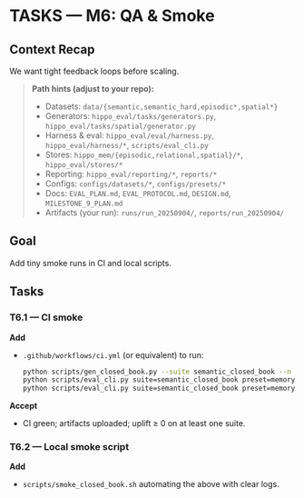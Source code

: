 # TASKS — M6: QA & Smoke

## Context Recap
We want tight feedback loops before scaling.


> **Path hints (adjust to your repo):**
> - Datasets: `data/{semantic,semantic_hard,episodic*,spatial*}`
> - Generators: `hippo_eval/tasks/generators.py`, `hippo_eval/tasks/spatial/generator.py`
> - Harness & eval: `hippo_eval/eval/harness.py`, `hippo_eval/harness/*`, `scripts/eval_cli.py`
> - Stores: `hippo_mem/{episodic,relational,spatial}/*`, `hippo_eval/stores/*`
> - Reporting: `hippo_eval/reporting/*`, `reports/*`
> - Configs: `configs/datasets/*`, `configs/presets/*`
> - Docs: `EVAL_PLAN.md`, `EVAL_PROTOCOL.md`, `DESIGN.md`, `MILESTONE_9_PLAN.md`
> - Artifacts (your run): `runs/run_20250904/`, `reports/run_20250904/`


## Goal
Add tiny smoke runs in CI and local scripts.

## Tasks

### T6.1 — CI smoke
**Add**
- `.github/workflows/ci.yml` (or equivalent) to run:
  ```bash
  python scripts/gen_closed_book.py --suite semantic_closed_book --n 10 --seed 1337
  python scripts/eval_cli.py suite=semantic_closed_book preset=memory/sgc_rss n=10 seed=1337 run_id=ci mode=teach persist=true
  python scripts/eval_cli.py suite=semantic_closed_book preset=memory/sgc_rss n=10 seed=1337 run_id=ci mode=test  persist=true
  ```
**Accept**
- CI green; artifacts uploaded; uplift ≥ 0 on at least one suite.

### T6.2 — Local smoke script
**Add**
- `scripts/smoke_closed_book.sh` automating the above with clear logs.


